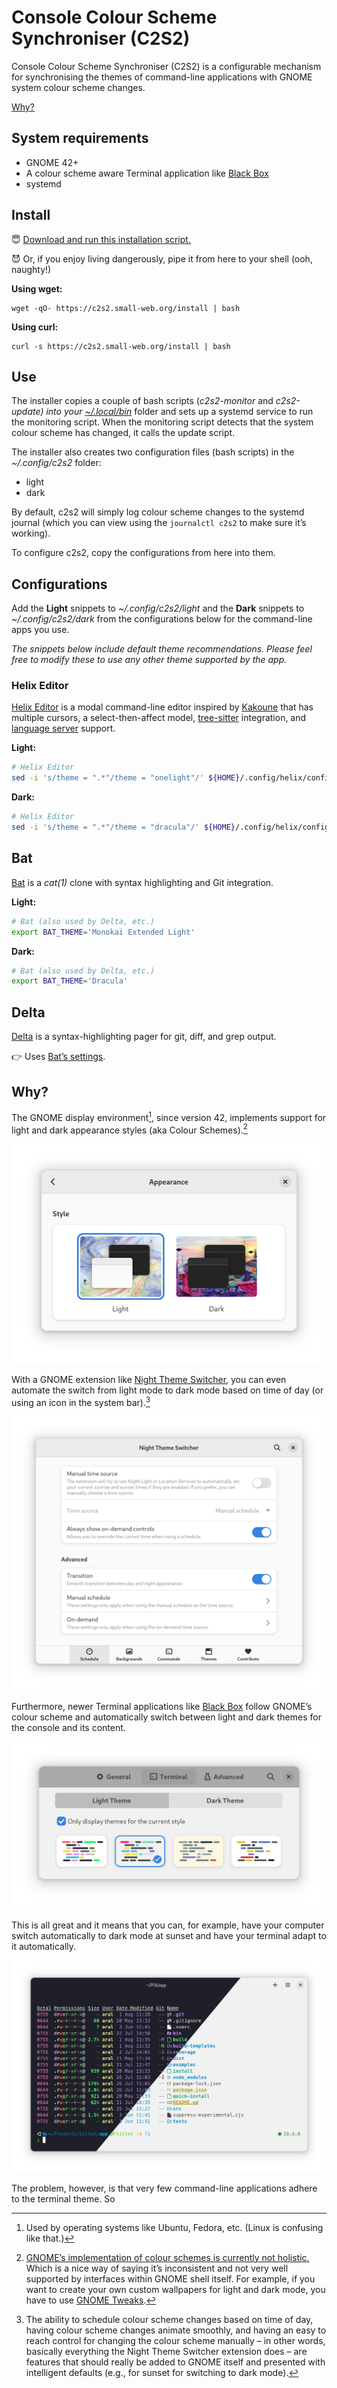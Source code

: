 # Console Colour Scheme Synchroniser (C2S2)

Console Colour Scheme Synchroniser (C2S2) is a configurable mechanism for synchronising the themes of command-line applications with GNOME system colour scheme changes.

[Why?](#why)

## System requirements

- GNOME 42+
- A colour scheme aware Terminal application like [Black Box](https://gitlab.gnome.org/raggesilver/blackbox#black-box)
- systemd

## Install

😇 [Download and run this installation script.](https://c2s2.small-web.org/install) 

😈 Or, if you enjoy living dangerously, pipe it from here to your shell (ooh, naughty!)

__Using wget:__

```shell
wget -qO- https://c2s2.small-web.org/install | bash
```

__Using curl:__

```shell
curl -s https://c2s2.small-web.org/install | bash
```

## Use

The installer copies a couple of bash scripts (_c2s2-monitor_ and _c2s2-update) into your [~/.local/bin](https://specifications.freedesktop.org/basedir-spec/basedir-spec-latest.html)_ folder and sets up a systemd service to run the monitoring script. When the monitoring script detects that the system colour scheme has changed, it calls the update script.

The installer also creates two configuration files (bash scripts) in the _~/.config/c2s2_  folder:

- light
- dark

By default, c2s2 will simply log colour scheme changes to the systemd journal (which you can view using the `journalctl c2s2` to make sure it’s working).

To configure c2s2, copy the configurations from here into them.

## Configurations

Add the **Light** snippets to *~/.config/c2s2/light* and the **Dark** snippets to *~/.config/c2s2/dark* from the configurations below for the command-line apps you use.

*The snippets below include default theme recommendations. Please feel free to modify these to use any other theme supported by the app.*

### Helix Editor

[Helix Editor](https://helix-editor.com/) is a modal command-line editor inspired by [Kakoune](http://kakoune.org/) that has multiple cursors, a select-then-affect model, [tree-sitter](https://tree-sitter.github.io/tree-sitter/) integration, and [language server](https://microsoft.github.io/language-server-protocol/) support.

**Light:**

```bash
# Helix Editor
sed -i 's/theme = ".*"/theme = "onelight"/' ${HOME}/.config/helix/config.toml
```

**Dark:**

```bash
# Helix Editor
sed -i 's/theme = ".*"/theme = "dracula"/' ${HOME}/.config/helix/config.toml
```

## Bat

[Bat](https://github.com/sharkdp/bat#readme) is a *cat(1)* clone with syntax highlighting and Git integration.

**Light:**

```bash
# Bat (also used by Delta, etc.)
export BAT_THEME='Monokai Extended Light'
```

**Dark:**

```bash
# Bat (also used by Delta, etc.)
export BAT_THEME='Dracula'
```

## Delta

[Delta](https://github.com/dandavison/delta#readme) is a syntax-highlighting pager for git, diff, and grep output.

👉 Uses [Bat’s settings](#bat).

## Why?

The GNOME display environment[^1], since version 42, implements support for light and dark appearance styles (aka Colour Schemes).[^2]

![Screenshot of GNOME’s appearance settings showing light and dark style thumbnails with the currently-selected wallpapers for each](./images/gnome-appearance-settings.png)

With a GNOME extension like [Night Theme Switcher](), you can even automate the switch from light mode to dark mode based on time of day (or using an icon in the system bar).[^3]

![Screenshot of Night Theme Switcher settings](./images/night-theme-switcher.png)

Furthermore, newer Terminal applications like [Black Box](https://gitlab.gnome.org/raggesilver/blackbox#black-box) follow GNOME’s colour scheme and automatically switch between light and dark themes for the console and its content.

![Screenshot of Black Box terminal’s setting showing the light and dark theme tabs, with the former selected and showing thumbnail previews of the four included light themes](./images/black-box-settings.png)

This is all great and it means that you can, for example, have your computer switch automatically to dark mode at sunset and have your terminal adapt to it automatically.

![Screenshot of light and dark modes on Black Box terminal](./images/black-box.png)

The problem, however, is that very few command-line applications adhere to the terminal theme. So

[^1]: Used by operating systems like Ubuntu, Fedora, etc. (Linux is confusing like that.)
[^2]: [GNOME’s implementation of colour schemes is currently not holistic.](https://gitlab.gnome.org/GNOME/gnome-shell/-/issues/5545) Which is a nice way of saying it’s inconsistent and not very well supported by interfaces within GNOME shell itself. For example, if you want to create your own custom wallpapers for light and dark mode, you have to use [GNOME Tweaks](https://wiki.gnome.org/Apps/Tweaks).
[^3]: The ability to schedule colour scheme changes based on time of day, having colour scheme changes animate smoothly, and having an easy to reach control for changing the colour scheme manually – in other words, basically everything the Night Theme Switcher extension does – are features that should really be added to GNOME itself and presented with intelligent defaults (e.g., for sunset for switching to dark mode).